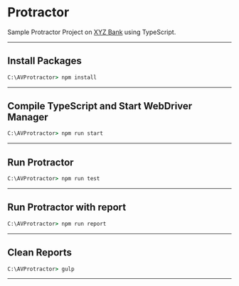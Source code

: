 # Protractor

Sample Protractor Project on [XYZ Bank](http://www.way2automation.com/angularjs-protractor/banking/#/login) using TypeScript.

---

## Install Packages

```cmd
C:\AVProtractor> npm install
```

---

## Compile TypeScript and Start WebDriver Manager

```cmd
C:\AVProtractor> npm run start
```

---

## Run Protractor

```cmd
C:\AVProtractor> npm run test
```

---

## Run Protractor with report

```cmd
C:\AVProtractor> npm run report
```

---
## Clean Reports

```cmd
C:\AVProtractor> gulp
```

---